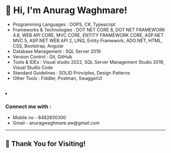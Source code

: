 <!DOCTYPE html>
<html>
<body>
<h1 >👋 Hi, I'm Anurag Waghmare! </h1>
  
<ul style="list-style-type:disc; >
<li><h3>Skills  :</h3><li>
  
<ul style="list-style-type:disc;">
  <li>Programming Languages : OOPS, C#, Typescript</li>
  <li>Frameworks & Technologies : DOT NET CORE 8, DOT NET
FRAMEWORK 4.8, WEB API CORE, MVC CORE, ENTITY
FRAMEWORK CORE, ASP.NET MVC 5, ASP.NET WEB API 2, LINQ,
Entity Framework, ADO.NET, HTML, CSS, Bootstrap, Angular</li>
  <li>Database Management : SQL Server 2019</li>
  <li>Version Control : Git, GitHub</li>
  <li>Tools & IDEs : Visual studio 2022, SQL Server Management
Studio 2019, Visual Studio Code
</li>
  <li>Standard Guidelines : SOLID Principles, Design Patterns</li>
  <li>Other Tools : Fiddler, Postman, SwaggerUI</li>
</ul>  
<br>
  
<li> <h3>Connect me with  :</h3></li>
<ul>
<li>Mobile no  -  8482830300</li>
<li>Gmail  -  anuragwaghmare.aw@gmail.com</li>
</ul>
</ul>

<hr>
<h2>🚀 Thank You for Visiting!</h2>
 
</body>
</html>


